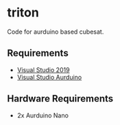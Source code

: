 # triton
Code for aurduino based cubesat.


## Requirements

- [Visual Studio 2019](https://visualstudio.microsoft.com/vs/)
- [Visual Studio Aurduino](https://marketplace.visualstudio.com/items?itemName=VisualMicro.ArduinoIDEforVisualStudio)


## Hardware Requirements

- 2x Aurduino Nano